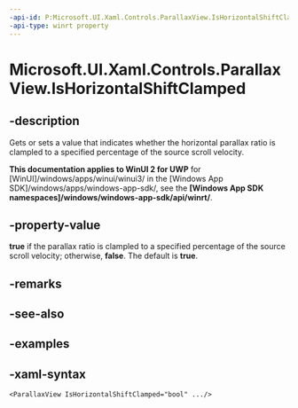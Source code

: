```yaml
---
-api-id: P:Microsoft.UI.Xaml.Controls.ParallaxView.IsHorizontalShiftClamped
-api-type: winrt property
---
```

<!-- Property syntax.
public bool IsHorizontalShiftClamped { get;  set; }
-->

# Microsoft.UI.Xaml.Controls.ParallaxView.IsHorizontalShiftClamped


## -description

Gets or sets a value that indicates whether the horizontal parallax ratio is clampled to a specified percentage of the source scroll velocity.


**This documentation applies to WinUI 2 for UWP** for [WinUI]/windows/apps/winui/winui3/ in the [Windows App SDK]/windows/apps/windows-app-sdk/, see the **[Windows App SDK namespaces]/windows/windows-app-sdk/api/winrt/**.

## -property-value

**true** if the parallax ratio is clampled to a specified percentage of the source scroll velocity; otherwise, **false**. The default is **true**.


## -remarks


## -see-also


## -examples


## -xaml-syntax

```xaml
<ParallaxView IsHorizontalShiftClamped="bool" .../>
```


